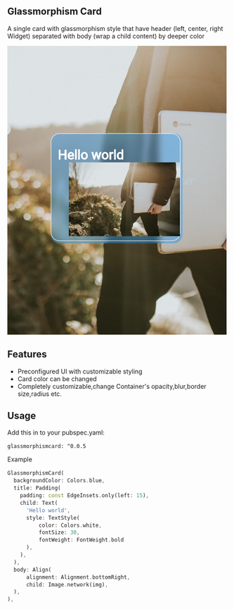 ## Glassmorphism Card

A single card with glassmorphism style that have header (left, center, right Widget)
separated with body (wrap a child content) by deeper color

![](example_card.png)

## Features

- Preconfigured UI with customizable styling
- Card color can be changed
- Completely customizable,change Container's opacity,blur,border size,radius etc.

## Usage

Add this in to your pubspec.yaml:

```
glassmorphismcard: ^0.0.5
```

Example

```dart
GlassmorphismCard(
  backgroundColor: Colors.blue,
  title: Padding(
    padding: const EdgeInsets.only(left: 15),
    child: Text(
      'Hello world',
      style: TextStyle(
          color: Colors.white,
          fontSize: 30,
          fontWeight: FontWeight.bold
      ),
    ),
  ),
  body: Align(
      alignment: Alignment.bottomRight,
      child: Image.network(img),
  ),
),
```
